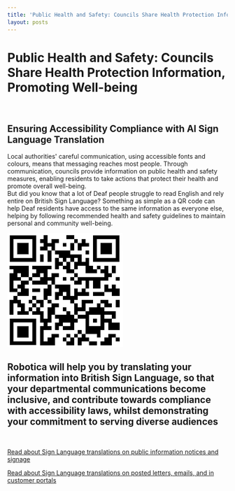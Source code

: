 ```yaml
---
title: 'Public Health and Safety: Councils Share Health Protection Information, Promoting Well-being'
layout: posts
---
```


# Public Health and Safety: Councils Share Health Protection Information, Promoting Well-being

![]()

## Ensuring Accessibility Compliance with AI Sign Language Translation

Local authorities' careful communication, using accessible fonts and colours, means that messaging reaches most people.  Through communication, councils provide information on public health and safety measures, enabling residents to take actions that protect their health and promote overall well-being.  
But did you know that a lot of Deaf people struggle to read English and rely entire on British Sign Language?
Something as simple as a QR code can help Deaf residents have access to the same information as everyone else, helping by following recommended health and safety guidelines to maintain personal and community well-being.

![QR Code](/posts/images/qr-contact.png)

## Robotica will help you by translating your information into British Sign Language, so that your departmental communications become inclusive, and contribute towards compliance with accessibility laws, whilst demonstrating your commitment to serving diverse audiences

<br/>

[Read about Sign Language translations on public information notices and signage](/solutions/gazette)

[Read about Sign Language translations on posted letters, emails, and in customer portals](/solutions/correspondent)
